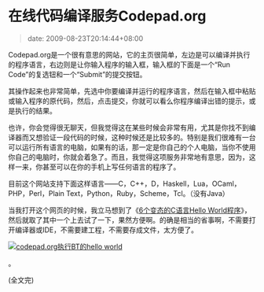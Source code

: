 # 在线代码编译服务Codepad.org
>date: 2009-08-23T20:14:44+08:00


Codepad.org是一个很有意思的网站，它的主页很简单，左边是可以编译并执行的程序语言，右边则是让你输入程序的输入框，输入框的下面是一个“Run Code”的复选钮和一个“Submit”的提交按钮。


其操作起来也非常简单，先选中你要编译并运行的程序语言，然后在输入框中粘贴或输入程序的原代码，然后，点击提交，你就可以看么你程序编译出错的提示，或是执行的结果。


也许，你会觉得很无聊天，但我觉得这在某些时候会非常有用，尤其是你找不到编译器而又想验证一段代码的时候，这种时候还是比较多的。特别是我们很难有一台可以运行所有语言的电脑，如果有的话，那一定是你自己的个人电脑，当你不使用你自己的电脑时，你就会着急了。而且，我觉得这项服务非常地有意思，因为，这样一来，你甚至可以在你的手机上写任何语言的程序了。



目前这个网站支持下面这样语言——C，C++，D，Haskell，Lua，OCaml，PHP，Perl，Plain Text，Python，Ruby，Scheme，Tcl。（没有Java）


当我打开这个网页的时候，我立马想到了《[6个变态的C语言Hello World程序](https://coolshell.cn/articles/914.html "作者：耗子  --  521 次点击")》，然后就取了其中一个上去试了一下，果然方便啊。的确是相当的省事啊，不需要打开编译器或IDE，不需要建工程，不需要存成文件，太方便了。


[![codepad.org执行BT的hello world](https://coolshell.cn/wp-content/uploads/2009/08/codepad2.jpg "codepad.org执行BT的hello world")](https://coolshell.cn/wp-content/uploads/2009/08/codepad2.jpg)


。


(全文完)


